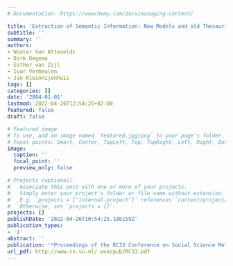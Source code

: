 ```yaml
---
# Documentation: https://wowchemy.com/docs/managing-content/

title: 'Extraction of Semantic Information: New Models and old Thesauri'
subtitle: ''
summary: ''
authors:
- Wouter Van Atteveldt
- Dirk Oegema
- Esther van Zijl
- Ivar Vermeulen
- Jan Kleinnijenhuis
tags: []
categories: []
date: '2004-01-01'
lastmod: 2022-04-26T12:54:25+02:00
featured: false
draft: false

# Featured image
# To use, add an image named `featured.jpg/png` to your page's folder.
# Focal points: Smart, Center, TopLeft, Top, TopRight, Left, Right, BottomLeft, Bottom, BottomRight.
image:
  caption: ''
  focal_point: ''
  preview_only: false

# Projects (optional).
#   Associate this post with one or more of your projects.
#   Simply enter your project's folder or file name without extension.
#   E.g. `projects = ["internal-project"]` references `content/project/deep-learning/index.md`.
#   Otherwise, set `projects = []`.
projects: []
publishDate: '2022-04-26T10:54:25.186159Z'
publication_types:
- '1'
abstract: ''
publication: '*Proceedings of the RC33 Conference on Social Science Methodology*'
url_pdf: http://www.cs.vu.nl/ wva/pub/RC33.pdf
---
```

